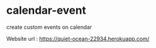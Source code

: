 # calendar-event
create custom events on calendar

Website url : https://quiet-ocean-22934.herokuapp.com/
